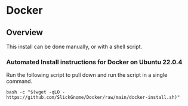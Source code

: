 # Docker

## Overview
This install can be done manually, or with a shell script.

### Automated Install instructions for Docker on Ubuntu 22.0.4

Run the following script to pull down and run the script in a single command. 

```shell
bash -c "$(wget -qLO - https://github.com/SlickGnome/Docker/raw/main/docker-install.sh)"
```